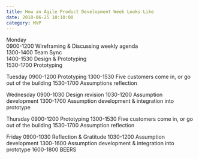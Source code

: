 ```yaml
---
title: How an Agile Product Development Week Looks Like
date: 2018-06-25 10:10:00
category: MVP
---
```


Monday<br>
0900-1200 Wireframing & Discussing weekly agenda<br>
1300-1400 Team Sync<br>
1400-1530 Design & Prototyping<br>
1530-1700 Prototyping<br>

Tuesday
0900-1200 Prototyping
1300-1530 Five customers come in, or go out of the building
1530-1700 Assumptions reflection

Wednesday
0900-1030 Design revision
1030-1200 Assumption development
1300-1700 Assumption development & integration into prototype

Thursday
0900-1200 Prototyping
1300-1530 Five customers come in, or go out of the building
1530-1700 Assumption reflection

Friday
0900-1030 Reflection & Gratitude
1030-1200 Assumption development
1300-1600 Assumption development & integration into prototype
1600-1800 BEERS
